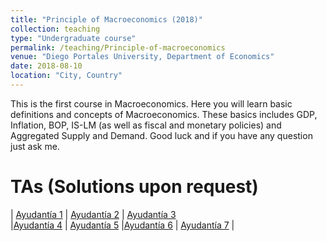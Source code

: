 ```yaml
---
title: "Principle of Macroeconomics (2018)"
collection: teaching
type: "Undergraduate course"
permalink: /teaching/Principle-of-macroeconomics
venue: "Diego Portales University, Department of Economics"
date: 2018-08-10
location: "City, Country"
---
```



This is the first course in Macroeconomics. Here you will learn basic definitions and concepts of Macroeconomics. These basics includes GDP, Inflation, BOP, IS-LM (as well as fiscal and monetary policies) and Aggregated Supply and Demand. Good luck and if you have any question just ask me.

TAs (Solutions upon request)
======


| [Ayudantía 1](http://apobletee.github.io/files/PM/Ayudantía-1-PM-2S.pdf)    | [Ayudantía 2](http://apobletee.github.io/files/PM/Ayudantía-2-PM.pdf.pdf)  | [Ayudantía 3](http://apobletee.github.io/files/PM/Ayudantía-3-PM.pdf)         
|[Ayudantía 4](http://apobletee.github.io/files/PM/Ayudant_a_4_P_Macro_2018.pdf)   | [Ayudantía 5](http://apobletee.github.io/files/PM/Ayudant_a_5_P_Macro_2018.pdf) |[Ayudantía 6](http://apobletee.github.io/files/PM/Ayudant_a_6_Ppios_de_Macro.pdf) 
| [Ayudantía 7](http://apobletee.github.io/files/PM/Ayudant_a_7-8_Ppios_de_Macro.pdf)  | 

